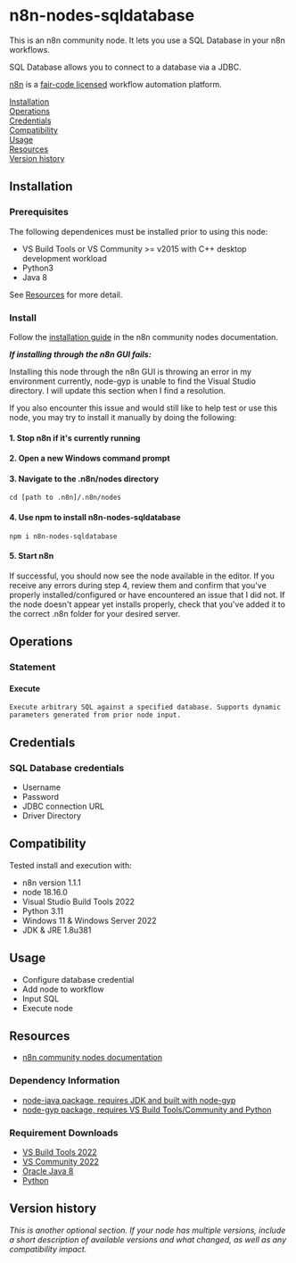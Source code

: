 # n8n-nodes-sqldatabase 
This is an n8n community node. It lets you use a SQL Database in your n8n workflows.

SQL Database allows you to connect to a database via a JDBC.

[n8n](https://n8n.io/) is a [fair-code licensed](https://docs.n8n.io/reference/license/) workflow automation platform.

[Installation](#installation)  
[Operations](#operations)  
[Credentials](#credentials)  <!-- delete if no auth needed -->  
[Compatibility](#compatibility)  
[Usage](#usage)  <!-- delete if not using this section -->  
[Resources](#resources)  
[Version history](#version-history)  <!-- delete if not using this section -->  

## Installation

### Prerequisites 

The following dependenices must be installed prior to using this node:
* VS Build Tools or VS Community >= v2015 with C++ desktop development workload
* Python3
* Java 8

See [Resources](#resources) for more detail.

### Install
Follow the [installation guide](https://docs.n8n.io/integrations/community-nodes/installation/) in the n8n community nodes documentation.

  **_If installing through the n8n GUI fails:_**

  Installing this node through the n8n GUI is throwing an error in my environment currently, node-gyp is unable to find the Visual Studio directory. I will update this section when I find a resolution.

  If you also encounter this issue and would still like to help test or use this node, you may try to install it manually by doing the following:
  #### 1. Stop n8n if it's currently running
  #### 2. Open a new Windows command prompt
  #### 3. Navigate to the .n8n/nodes directory  
    cd [path to .n8n]/.n8n/nodes
  #### 4. Use npm to install n8n-nodes-sqldatabase
    npm i n8n-nodes-sqldatabase
  #### 5. Start n8n

  If successful, you should now see the node available in the editor. If you receive any errors during step 4, review them and confirm that you've properly installed/configured or have encountered an issue that I did not. If the node doesn't appear yet installs properly, check that you've added it to the correct .n8n folder for your desired server.

## Operations

### Statement
#### Execute  
    Execute arbitrary SQL against a specified database. Supports dynamic parameters generated from prior node input.
  

## Credentials

### SQL Database credentials

* Username
* Password
* JDBC connection URL
* Driver Directory


## Compatibility

Tested install and execution with:
* n8n version 1.1.1
* node 18.16.0
* Visual Studio Build Tools 2022
* Python 3.11
* Windows 11 & Windows Server 2022
* JDK & JRE 1.8u381

## Usage

* Configure database credential
* Add node to workflow
* Input SQL
* Execute node

## Resources

* [n8n community nodes documentation](https://docs.n8n.io/integrations/community-nodes/)

### Dependency Information
* [node-java package, requires JDK and built with node-gyp](https://github.com/joeferner/node-java)
* [node-gyp package, requires VS Build Tools/Community and Python](https://github.com/nodejs/node-gyp#on-windows)

### Requirement Downloads
* [VS Build Tools 2022](https://github.com/nodejs/node-gyp#on-windows)
* [VS Community 2022](https://visualstudio.microsoft.com/thank-you-downloading-visual-studio/?sku=Community)
* [Oracle Java 8](https://www.oracle.com/java/technologies/downloads/#java8)
* [Python](https://www.python.org/downloads/)


## Version history

_This is another optional section. If your node has multiple versions, include a short description of available versions and what changed, as well as any compatibility impact._


